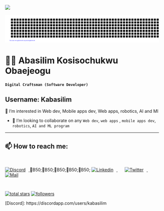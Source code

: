 <p align="left"> <img src="https://komarev.com/ghpvc/?username=kabasilim&label=visitors%20&color=brightgreen&style=plastic"/> </p>

![gitartwork](gitartwork.svg)

# 🧑‍💻 Abasilim Kosisochukwu Obaejeogu


**`Digital Craftsman (Software Developer) `**
## Username: Kabasilim
👀 I’m interested in Web dev, Mobile apps dev, Web apps, robotics, AI and Ml
- 💞️ I’m looking to collaborate on any ``Web dev``, ``web apps`` , ``mobile apps dev``, ``robotics``, ``AI and ML program``
--- 
 ## 📫 How to reach me:
 <br/>
   <p align="left">
     <a href="https://discordapp.com/users/kabasilim/">
      <img alt="Discord" width="32px" style="padding-right:10px;" src="https://cdn.jsdelivr.net/gh/devicons/devicon/icons/discord/discord-original.svg" />
   </a>
    &#2B50;&#2B50;&#2B50;&#2B50;&#2B50;
   <a href="https://www.linkedin.com/in/kosisochukwu-abasilim/">
      <img alt="Linkedin" width="32px" style="padding-right:10px;" src="https://cdn.jsdelivr.net/gh/devicons/devicon/icons/linkedin/linkedin-original.svg" />
   </a>
  &#8287;&#8287;&#8287;&#8287;&#8287;
  <a href="https://twitter.com/Abasilim_Odogwu">
   <img  alt="Twitter" width="32px" style="padding-right:10px;" src="https://cdn.jsdelivr.net/gh/devicons/devicon/icons/twitter/twitter-original.svg" />
  </a>
  &#8287;&#8287;&#8287;&#8287;&#8287;
  <a href="mailto: obaejeoguabasilim@gmail.com">
   <img  alt="Mail" width="32px" style="padding-right:10px;" src="https://cdn.jsdelivr.net/gh/devicons/devicon/icons/google/google-original.svg" />
  </a>
</p>

<br/>

<p align="left">
      <a href="https://github.com/kabasilim?tab=repositories">
    <img alt="total stars" title="Total stars on GitHub" src="https://custom-icon-badges.demolab.com/github/stars/kabasilim?color=55960c&style=for-the-badge&labelColor=488207&logo=star"/></a>
  <a href="https://github.com/?tab=followers">
    <img alt="followers" title="Follow me on Github" src="https://custom-icon-badges.demolab.com/github/followers/kabasilim?color=236ad3&labelColor=1155ba&style=for-the-badge&logo=person-add&label=Follow&logoColor=white"/></a>
   </p>
[Discord]: https://discordapp.com/users/kabasilim
